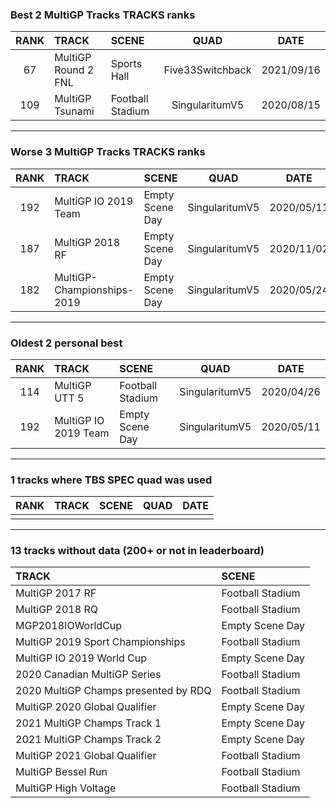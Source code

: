### Best 2 MultiGP Tracks TRACKS ranks
|RANK|TRACK|SCENE|QUAD|DATE|
|:---:|:---|:---|:---:|:---:|
|67|MultiGP Round 2 FNL|Sports Hall|Five33Switchback|2021/09/16|
|109|MultiGP Tsunami|Football Stadium|SingularitumV5|2020/08/15|
---
### Worse 3 MultiGP Tracks TRACKS ranks
|RANK|TRACK|SCENE|QUAD|DATE|
|:---:|:---|:---|:---:|:---:|
|192|MultiGP IO 2019 Team|Empty Scene Day|SingularitumV5|2020/05/11|
|187|MultiGP 2018 RF|Empty Scene Day|SingularitumV5|2020/11/02|
|182|MultiGP-Championships-2019|Empty Scene Day|SingularitumV5|2020/05/24|
---
### Oldest 2 personal best
|RANK|TRACK|SCENE|QUAD|DATE|
|:---:|:---|:---|:---:|:---:|
|114|MultiGP UTT 5|Football Stadium|SingularitumV5|2020/04/26|
|192|MultiGP IO 2019 Team|Empty Scene Day|SingularitumV5|2020/05/11|
---
### 1 tracks where TBS SPEC quad was used
|RANK|TRACK|SCENE|QUAD|DATE|
|:---:|:---|:---|:---:|:---:|
||||||
---
### 13 tracks without data (200+ or not in leaderboard)
|TRACK|SCENE|
|:---|:---|
|MultiGP 2017 RF|Football Stadium|
|MultiGP 2018 RQ|Football Stadium|
|MGP2018IOWorldCup|Empty Scene Day|
|MultiGP 2019 Sport Championships|Football Stadium|
|MultiGP IO 2019 World Cup|Empty Scene Day|
|2020 Canadian MultiGP Series|Football Stadium|
|2020 MultiGP Champs presented by RDQ|Football Stadium|
|MultiGP 2020 Global Qualifier|Empty Scene Day|
|2021 MultiGP Champs Track 1|Empty Scene Day|
|2021 MultiGP Champs Track 2|Empty Scene Day|
|MultiGP 2021 Global Qualifier|Football Stadium|
|MultiGP Bessel Run|Football Stadium|
|MultiGP High Voltage|Football Stadium|
